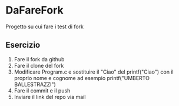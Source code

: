 # DaFareFork
Progetto su cui fare i test di fork

## Esercizio
1. Fare il fork da github
2. Fare il clone del fork
3. Modificare Program.c e sostituire il "Ciao" del printf("Ciao") con il proprio nome e cognome ad esempio printf("UMBERTO BALLESTRAZZI")
4. Fare il commit e il push
5. Inviare il link del repo via mail
